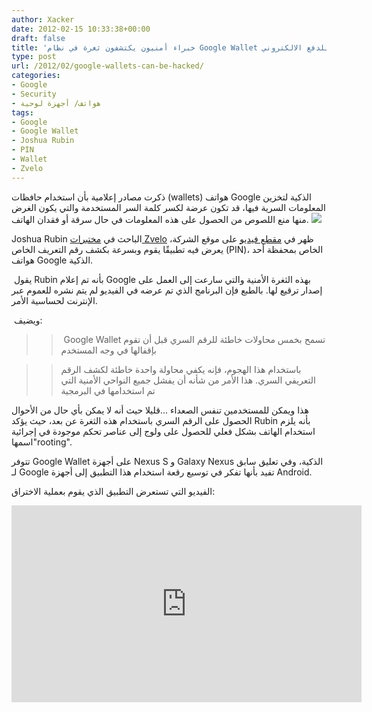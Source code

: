 ```yaml
---
author: Xacker
date: 2012-02-15 10:33:38+00:00
draft: false
title: 'خبراء أمنيون يكتشفون ثغرة في نظام Google Wallet للدفع الالكتروني '
type: post
url: /2012/02/google-wallets-can-be-hacked/
categories:
- Google
- Security
- هواتف/ أجهزة لوحية
tags:
- Google
- Google Wallet
- Joshua Rubin
- PIN
- Wallet
- Zvelo
---
```


ذكرت مصادر إعلامية بأن استخدام حافظات (wallets) هواتف Google الذكية لتخزين المعلومات السرية فيها، قد تكون عرضة لكسر كلمة السر المستخدمة والتي يكون الغرض منها منع اللصوص من الحصول على هذه المعلومات في حال سرقة أو فقدان الهاتف. [![](https://www.it-scoop.com/wp-content/uploads/2012/02/google-wallet-hacked.jpg)
](https://www.it-scoop.com/wp-content/uploads/2012/02/google-wallet-hacked.jpg)




Joshua Rubin الباحث في [مختبرات Zvelo](https://zvelo.com/news/press-releases/02-08-12-zvelo-researcher-discovers-google-wallet-pin-security-vulnerability) ظهر في [مقطع فيديو](https://zvelo.com/blog/entry/google-wallet-security-pin-exposure-vulnerability) على موقع الشركة، يعرض فيه تطبيقًا يقوم وبسرعة بكشف رقم التعريف الخاص (PIN)، الخاص بمحفظة أحد هواتف Google الذكية.




 يقول Rubin بأنه تم إعلام Google بهذه الثغرة الأمنية والتي سارعت إلى العمل على إصدار ترقيع لها. بالطبع فإن البرنامج الذي تم عرضه في الفيديو لم يتم نشره للعموم عبر الإنترنت لحساسية الأمر.




 ويضيف:





<blockquote>

> 
>  Google Wallet تسمح بخمس محاولات خاطئة للرقم السري قبل أن تقوم بإقفالها في وجه المستخدم
> 
> 
</blockquote>




<blockquote>

> 
> باستخدام هذا الهجوم، فإنه يكفي محاولة واحدة خاطئة لكشف الرقم التعريفي السري. هذا الأمر من شأنه أن يفشل جميع النواحي الأمنية التي تم استخدامها في البرمجية
> 
> 
</blockquote>




هذا ويمكن للمستخدمين تنفس الصعداء ...قليلا حيث أنه لا يمكن بأي حال من الأحوال الحصول على الرقم السري باستخدام هذه الثغرة عن بعد، حيث يؤكد Rubin بأنه يلزم استخدام الهاتف بشكل فعلي للحصول على ولوج إلى عناصر تحكم موجودة في إجرائية اسمها"rooting".




تتوفر Google Wallet على أجهزة Nexus S و Galaxy Nexus الذكية، وفي تعليق سابق لـ Google تفيد بأنها تفكر في توسيع رقعة استخدام هذا التطبيق إلى أجهزة Android.




الفيديو التي تستعرض التطبيق الذي يقوم بعملية الاختراق:




<!-- more -->




<iframe src="http://www.youtube.com/embed/P655GXnE_ic" height="315" frameborder="0" width="560"></iframe>
